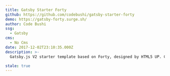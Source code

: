 ```yaml
---
title: Gatsby Starter Forty
github: https://github.com/codebushi/gatsby-starter-forty
demo: https://gatsby-forty.surge.sh/
author: Code Bushi
ssg:
  - Gatsby
cms:
  - No Cms
date: 2017-12-02T23:10:35.000Z
description: >-
  Gatsby.js V2 starter template based on Forty, designed by HTML5 UP. Check out https://codebushi.com/gatsby-starters-and-themes/ for more Gatsby starters.

stale: true
---
```

